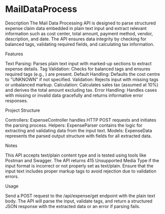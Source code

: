 # MailDataProcess

Description
The Mail Data Processing API is designed to parse structured expense claim data embedded in plain text input and extract relevant information such as cost center, total amount, payment method, vendor, description, and date. The API ensures data integrity by checking for balanced tags, validating required fields, and calculating tax information.

Features

Text Parsing: Parses plain text input with marked-up sections to extract expense details.
Tag Validation: Checks for balanced tags and ensures required tags (e.g., <total>) are present.
Default Handling: Defaults the cost centre to "UNKNOWN" if not specified.
Validation: Rejects input with missing <total> tags or unbalanced markup.
Calculation: Calculates sales tax (assumed at 10%) and derives the total amount excluding tax.
Error Handling: Handles cases with missing or invalid data gracefully and returns informative error responses.

Project Structure

Controllers: ExpenseController handles HTTP POST requests and initiates the parsing process.
Helpers: ExpenseParser contains the logic for extracting and validating data from the input text.
Models: ExpenseData represents the parsed output structure with fields for all extracted data.

Notes

This API accepts text/plain content type and is tested using tools like Postman and Swagger.
The API returns 415 Unsupported Media Type if the input format is incorrect or not properly set as text/plain.
Ensure that the input text includes proper markup tags to avoid rejection due to validation errors.

Usage

Send a POST request to the /api/expense/get endpoint with the plain text body.
The API will parse the input, validate tags, and return a structured JSON response with the extracted data or an error if parsing fails.
